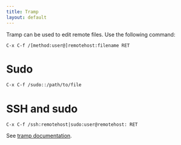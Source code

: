 ```yaml
---
title: Tramp
layout: default
---
```


Tramp can be used to edit remote files.  Use the following command:

    C-x C-f /[method:user@]remotehost:filename RET

# Sudo

    C-x C-f /sudo::/path/to/file

# SSH and sudo

    C-x C-f /ssh:remotehost|sudo:user@remotehost: RET

See [tramp documentation](http://www.gnu.org/software/tramp/).

